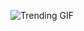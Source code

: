 
<!-- GIF_SECTION -->
![Trending GIF](https://media1.giphy.com/media/v1.Y2lkPThiYjIxNzcyZGl6cnBudDVyeXFraTdobWRteXYwMGF2ZWphejdwdHFsNmZuM2YweSZlcD12MV9naWZzX3NlYXJjaCZjdD1n/26tn33aiTi1jkl6H6/giphy.gif)
<!-- END_GIF_SECTION -->
